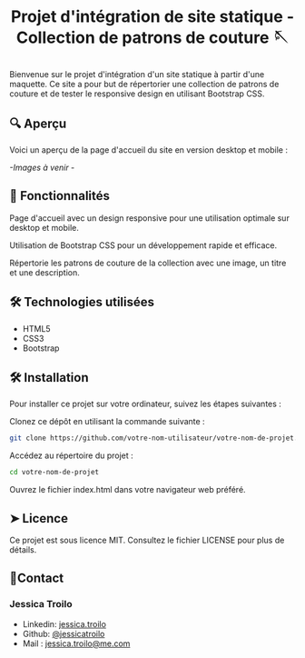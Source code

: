 
# <p align="center">Projet d'intégration de site statique - Collection de patrons de couture 🪡</p>
  

Bienvenue sur le projet d'intégration d'un site statique à partir d'une maquette. Ce site a pour but de répertorier une collection de patrons de couture et de tester le responsive design en utilisant Bootstrap CSS.

## 🔍 Aperçu

Voici un aperçu de la page d'accueil du site en version desktop et mobile :

*-Images à venir -*

## 🧐 Fonctionnalités

Page d'accueil avec un design responsive pour une utilisation optimale sur desktop et mobile.

Utilisation de Bootstrap CSS pour un développement rapide et efficace.

Répertorie les patrons de couture de la collection avec une image, un titre et une description.


## 🛠️ Technologies utilisées
- HTML5
- CSS3
- Bootstrap
    

## 🛠️ Installation

Pour installer ce projet sur votre ordinateur, suivez les étapes suivantes :

Clonez ce dépôt en utilisant la commande suivante :
```bash
git clone https://github.com/votre-nom-utilisateur/votre-nom-de-projet.git
```

Accédez au répertoire du projet :
```bash
cd votre-nom-de-projet
```

Ouvrez le fichier index.html dans votre navigateur web préféré.

## ➤ Licence
Ce projet est sous licence MIT. Consultez le fichier LICENSE pour plus de détails.



## 🎃Contact
### Jessica Troilo
- Linkedin: [jessica.troilo](www.linkedin.com/in/jessica-troilo-dev)
- Github: [@jessicatroilo](https://github.com/jessicatroilo)
- Mail : jessica.troilo@me.com
